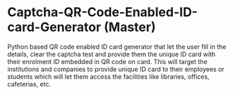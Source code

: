 # Captcha-QR-Code-Enabled-ID-card-Generator (Master)

Python based QR code enabled ID card generator that let the user fill in the details, clear the captcha test and provide them the unique ID card with their enrolment ID embedded in QR code on card. This will target the institutions and companies to provide unique ID card to their employees or students which will let them access the facilities like libraries, offices, cafeterias, etc.
